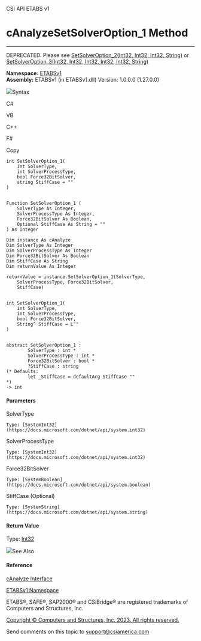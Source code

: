 ﻿

CSI API ETABS v1

# cAnalyzeSetSolverOption_1 Method  
  
---  
  
DEPRECATED. Please see [SetSolverOption_2(Int32, Int32, Int32,
String)](ff5e11c8-9a3f-a8aa-859b-663d8a11804e.htm) or
[SetSolverOption_3(Int32, Int32, Int32, Int32, Int32,
String)](1c3fbc28-90b1-2cf7-ebad-cce5f53883ba.htm)

**Namespace:** [ETABSv1](2780f1b8-2033-5289-2298-1cdb2a7508d9.htm)  
**Assembly:** ETABSv1 (in ETABSv1.dll) Version: 1.0.0.0 (1.27.0.0)

![](../icons/SectionExpanded.png)Syntax

C#

VB

C++

F#

Copy

    
    
    int SetSolverOption_1(
    	int SolverType,
    	int SolverProcessType,
    	bool Force32BitSolver,
    	string StiffCase = ""
    )
    
    
    Function SetSolverOption_1 ( 
    	SolverType As Integer,
    	SolverProcessType As Integer,
    	Force32BitSolver As Boolean,
    	Optional StiffCase As String = ""
    ) As Integer
    
    Dim instance As cAnalyze
    Dim SolverType As Integer
    Dim SolverProcessType As Integer
    Dim Force32BitSolver As Boolean
    Dim StiffCase As String
    Dim returnValue As Integer
    
    returnValue = instance.SetSolverOption_1(SolverType, 
    	SolverProcessType, Force32BitSolver, 
    	StiffCase)
    
    
    int SetSolverOption_1(
    	int SolverType, 
    	int SolverProcessType, 
    	bool Force32BitSolver, 
    	String^ StiffCase = L""
    )
    
    
    abstract SetSolverOption_1 : 
            SolverType : int * 
            SolverProcessType : int * 
            Force32BitSolver : bool * 
            ?StiffCase : string 
    (* Defaults:
            let _StiffCase = defaultArg StiffCase ""
    *)
    -> int 
    

#### Parameters

SolverType

    Type: [SystemInt32](https://docs.microsoft.com/dotnet/api/system.int32)  

SolverProcessType

    Type: [SystemInt32](https://docs.microsoft.com/dotnet/api/system.int32)  

Force32BitSolver

    Type: [SystemBoolean](https://docs.microsoft.com/dotnet/api/system.boolean)  

StiffCase (Optional)

    Type: [SystemString](https://docs.microsoft.com/dotnet/api/system.string)  

#### Return Value

Type: [Int32](https://docs.microsoft.com/dotnet/api/system.int32)

![](../icons/SectionExpanded.png)See Also

#### Reference

[cAnalyze Interface](025793e2-df8b-7de9-b63c-3a76763bae64.htm)

[ETABSv1 Namespace](2780f1b8-2033-5289-2298-1cdb2a7508d9.htm)

ETABS®, SAFE®, SAP2000® and CSiBridge® are registered trademarks of Computers
and Structures, Inc.  

[Copyright © Computers and Structures, Inc. 2023. All rights
reserved.](http://www.csiamerica.com)

Send comments on this topic to
[support@csiamerica.com](mailto:support%40csiamerica.com?Subject=CSI%20API%20ETABS%20v1)

